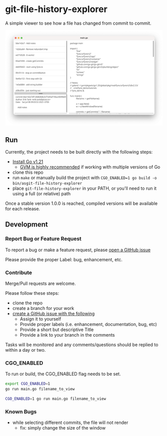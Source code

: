 # git-file-history-explorer

A simple viewer to see how a file has changed from commit to commit.

![app_image.png](images/app_image.png)

## Run

Currently, the project needs to be built directly with the following steps:

* [Install Go v1.21](https://go.dev/doc/install)
  * [GVM is highly recommended](https://github.com/moovweb/gvm) if working with multiple versions of Go
* clone this repo
* run `make` or manually build the project with `CGO_ENABLED=1 go build -o bin/asgit-file-history-explorer`
* place `git-file-history-explorer` in your PATH, or you'll need to run it using a full (or relative) path

Once a stable version 1.0.0 is reached, compiled versions will be available for each release.

## Development

### Report Bug or Feature Request

To report a bug or make a feature request,
please [open a GitHub issue](https://github.com/skeletonkey/git-file-history-explorer/issues/new)

Please provide the proper Label: bug, enhancement, etc.

### Contribute

Merge/Pull requests are welcome.

Please follow these steps:

* clone the repo
* create a branch for your work
* [create a GitHub issue with the following](https://github.com/skeletonkey/git-file-history-explorer/issues/new)
  * Assign it to yourself
  * Provide proper labels (i.e. enhancement, documentation, bug, etc)
  * Provide a short but descriptive Title
  * Provide a link to your branch in the comments

Tasks will be monitored and any comments/questions should be replied to within a day or two.

### CGO_ENABLED

To run or build, the CGO_ENABLED flag needs to be set.

```bash
export CGO_ENABLED=1
go run main.go filename_to_view
```

```bash
CGO_ENABLED=1 go run main.go filename_to_view
```

### Known Bugs

* while selecting different commits, the file will not render
  * fix: simply change the size of the window
